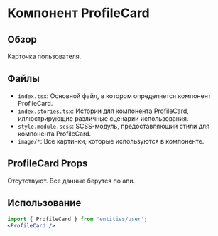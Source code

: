 # Компонент ProfileCard

## Обзор
Карточка пользователя.

## Файлы
- `index.tsx`: Основной файл, в котором определяется компонент ProfileCard.
- `index.stories.tsx`: Истории для компонента ProfileCard, иллюстрирующие различные сценарии использования.
- `style.module.scss`: SCSS-модуль, предоставляющий стили для компонента ProfileCard.
- `image/*`: Все картинки, которые используются в компоненте.

## ProfileCard Props
Отсутствуют. Все данные берутся по апи.

## Использование
```jsx
import { ProfileCard } from 'entities/user';
<ProfileCard />
```